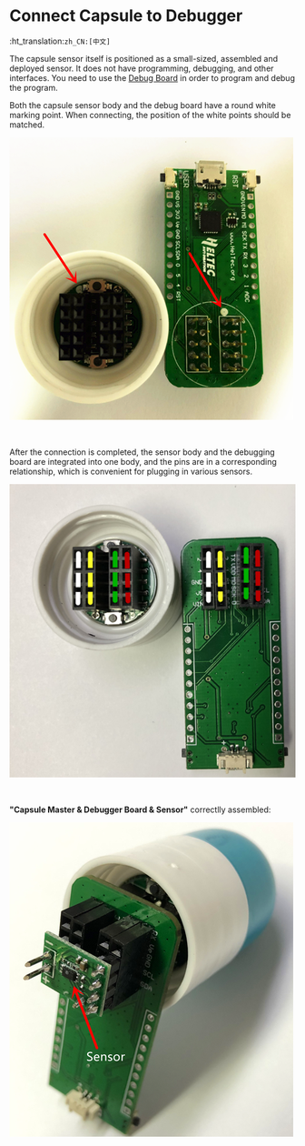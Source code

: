 # Connect Capsule to Debugger
:ht_translation:`zh_CN:[中文]`

The capsule sensor itself is positioned as a small-sized, assembled and deployed sensor. It does not have programming, debugging, and other interfaces. You need to use the [Debug Board](https://heltec.org/product/cubecell-capsule-debug/) in order to program and debug the program.

Both the capsule sensor body and the debug board have a round white marking point. When connecting, the position of the white points should be matched.

![](img/connect_capsule_to_debugger/01.png)

&nbsp;

After the connection is completed, the sensor body and the debugging board are integrated into one body, and the pins are in a corresponding relationship, which is convenient for plugging in various sensors.

![](img/connect_capsule_to_debugger/02.png)

&nbsp;

**"Capsule Master & Debugger Board & Sensor"** correctlly assembled:

![](img/connect_capsule_to_debugger/03.png)

